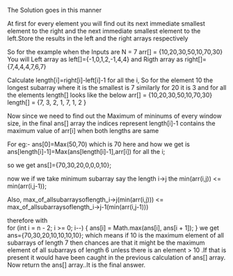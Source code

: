 The Solution goes in this manner

At first for every element you will find out its next immediate smallest element to the right and the next immediate smallest element to the left.Store the results in the left and the right arrays respectively


So for the example when the Inputs are
N = 7
arr[] = {10,20,30,50,10,70,30}
 You will Left array as 
 left[]={-1,0,1,2,-1,4,4} and Rigth array as
 right[]={7,4,4,4,7,6,7}

Calculate length[i]=right[i]-left[i]-1 for all the i,
 So for the element 10 the longest subarray where it is the smallest is 7
 similarly for 20 it is 3 and for all the elements length[] looks like the below
   arr[] = {10,20,30,50,10,70,30}
length[] = {7,  3, 2, 1, 7, 1, 2 }

Now since we need to find out the Maximum of mininums of every window size, in the final ans[] array the indices represent length[i]-1 contains the maximum value of arr[i] when both lengths are same

For eg:-
ans[0]=Max(50,70) which is 70 here and how we get is
ans[length[i]-1]=Max(ans[length[i]-1],arr[i]) for all the i;

so we get ans[]={70,30,20,0,0,0,10};

now we if we take minimum subarray say the length i->j the min(arr(i,j)) <= min(arr(i,j-1));

Also, max_of_allsubarraysoflength_i->j(min(arr(i,j))) <= max_of_allsubarraysoflength_i->j-1(min(arr(i,j-1)))

therefore  with  
        for (int i = n - 2; i >= 0; i--) {
            ans[i] = Math.max(ans[i], ans[i + 1]);
        }
         we get ans={70,30,20,10,10,10,10};
        which means if 10 is the maximum element of all subarrays of length 7 then chances are that it might be the maximum element of all subarrays of length 6 unless there is an element > 10 .If that is present it would have been caught in the previous calculation of ans[] array.
        Now return the ans[] array..It is the final answer.
    